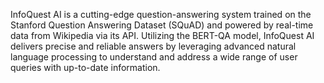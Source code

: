 InfoQuest AI is a cutting-edge question-answering system trained on the Stanford Question Answering Dataset (SQuAD) and powered by real-time data from Wikipedia via its API. Utilizing the BERT-QA model, InfoQuest AI delivers precise and reliable answers by leveraging advanced natural language processing to understand and address a wide range of user queries with up-to-date information.
